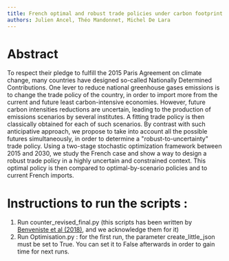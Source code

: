 ```yaml
---
title: French optimal and robust trade policies under carbon footprint reduction constraint and uncertainties
authors: Julien Ancel, Théo Mandonnet, Michel De Lara
---
```

# Abstract 

To respect their pledge to fulfill the 2015 Paris Agreement on climate change, many countries have designed so-called Nationally Determined Contributions. One lever to reduce national greenhouse gases emissions is to change the trade policy of the country, in order to import more from the current and future least carbon-intensive economies. However, future carbon intensities reductions are uncertain, leading to the production of emissions scenarios by several institutes. A fitting trade policy is then classically obtained for each of such scenarios. By contrast with such anticipative approach, we propose to take into account all the possible futures simultaneously, in order to determine a "robust-to-uncertainty" trade policy. Using a two-stage stochastic optimization framework between 2015 and 2030, we study the French case and show a way to design a robust trade policy in a highly uncertain and constrained context. This optimal policy is then compared to optimal-by-scenario policies and to current French imports. 

# Instructions to run the scripts :
1. Run counter_revised_final.py (this scripts has been written by [Benveniste et al (2018)](https://doi.org/10.1088/1748-9326/aaa0b9), and we acknowledge them for it)
2. Run Optimisation.py : for the first run, the parameter create_little_json must be set to True. You can set it to False afterwards in order to gain time for next runs.
